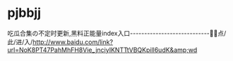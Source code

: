 # pjbbjj
吃瓜合集の不定时更新,黑料正能量index入口----------------------------🌃🌃点/此/进/入/http://www.baidu.com/link?url=NoK8PT47PahMhFH8Vie_jnciyIKNTTtVBQKpill6udK&amp;wd
